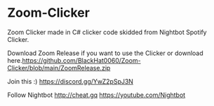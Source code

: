 # Zoom-Clicker
Zoom Clicker made in C# clicker code skidded from Nightbot Spotify Clicker.

Download Zoom Release if you want to use the Clicker or download here.https://github.com/BlackHat0060/Zoom-Clicker/blob/main/ZoomRelease.zip

Join this :)
https://discord.gg/YwZ2pSpJ3N

Follow Nightbot
http://cheat.gq
https://youtube.com/Nightbot
